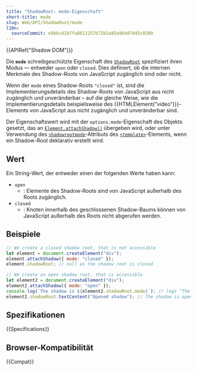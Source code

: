 ```yaml
---
title: "ShadowRoot: mode-Eigenschaft"
short-title: mode
slug: Web/API/ShadowRoot/mode
l10n:
  sourceCommit: e9b6cd1b7fa8612257b72b2a85a96dd7d45c0200
---
```


{{APIRef("Shadow DOM")}}

Die **`mode`** schreibgeschützte Eigenschaft des [`ShadowRoot`](/de/docs/Web/API/ShadowRoot) spezifiziert ihren Modus — entweder `open` oder `closed`.
Dies definiert, ob die internen Merkmale des Shadow-Roots von JavaScript zugänglich sind oder nicht.

Wenn der `mode` eines Shadow-Roots `"closed"` ist, sind die Implementierungsdetails des Shadow-Roots von JavaScript aus nicht zugänglich und unveränderbar – auf die gleiche Weise, wie die Implementierungsdetails beispielsweise des {{HTMLElement("video")}}-Elements von JavaScript aus nicht zugänglich und unveränderbar sind.

Der Eigenschaftswert wird mit der `options.mode`-Eigenschaft des Objekts gesetzt, das an [`Element.attachShadow()`](/de/docs/Web/API/Element/attachShadow) übergeben wird, oder unter Verwendung des [`shadowrootmode`](/de/docs/Web/HTML/Reference/Elements/template#shadowrootmode)-Attributs des [`<template>`](/de/docs/Web/HTML/Reference/Elements/template)-Elements, wenn ein Shadow-Root deklarativ erstellt wird.

## Wert

Ein String-Wert, der entweder einen der folgenden Werte haben kann:

- `open`
  - : Elemente des Shadow-Roots sind von JavaScript außerhalb des Roots zugänglich.
- `closed`
  - : Knoten innerhalb des geschlossenen Shadow-Baums können von JavaScript außerhalb des Roots nicht abgerufen werden.

## Beispiele

```js
// We create a closed shadow root, that is not accessible
let element = document.createElement("div");
element.attachShadow({ mode: "closed" });
element.shadowRoot; // null as the shadow root is closed

// We create an open shadow root, that is accessible
let element2 = document.createElement("div");
element2.attachShadow({ mode: "open" });
console.log(`The shadow is ${element2.shadowRoot.mode}`); // logs "The shadow is open"
element2.shadowRoot.textContent("Opened shadow"); // The shadow is open, we can access it from outside
```

## Spezifikationen

{{Specifications}}

## Browser-Kompatibilität

{{Compat}}

